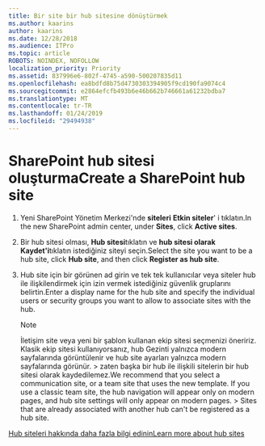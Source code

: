 ```yaml
---
title: Bir site bir hub sitesine dönüştürmek
ms.author: kaarins
author: kaarins
ms.date: 12/28/2018
ms.audience: ITPro
ms.topic: article
ROBOTS: NOINDEX, NOFOLLOW
localization_priority: Priority
ms.assetid: 837996e6-802f-4745-a590-500207835d11
ms.openlocfilehash: ea8bdfd8b75d4730303394905f9cd190fa9074c4
ms.sourcegitcommit: e2864efcfb493b6e46b662b746661a61232bdba7
ms.translationtype: MT
ms.contentlocale: tr-TR
ms.lasthandoff: 01/24/2019
ms.locfileid: "29494938"
---
```

# <a name="create-a-sharepoint-hub-site"></a><span data-ttu-id="77765-102">SharePoint hub sitesi oluşturma</span><span class="sxs-lookup"><span data-stu-id="77765-102">Create a SharePoint hub site</span></span>

1. <span data-ttu-id="77765-103">Yeni SharePoint Yönetim Merkezi'nde **siteleri** **Etkin siteler**' i tıklatın.</span><span class="sxs-lookup"><span data-stu-id="77765-103">In the new SharePoint admin center, under **Sites**, click **Active sites**.</span></span> 
    
2. <span data-ttu-id="77765-104">Bir hub sitesi olması, **Hub sitesi**tıklatın ve **hub sitesi olarak Kaydet'i**tıklatın istediğiniz siteyi seçin.</span><span class="sxs-lookup"><span data-stu-id="77765-104">Select the site you want to be a hub site, click **Hub site**, and then click **Register as hub site**.</span></span> 
    
3. <span data-ttu-id="77765-105">Hub site için bir görünen ad girin ve tek tek kullanıcılar veya siteler hub ile ilişkilendirmek için izin vermek istediğiniz güvenlik gruplarını belirtin.</span><span class="sxs-lookup"><span data-stu-id="77765-105">Enter a display name for the hub site and specify the individual users or security groups you want to allow to associate sites with the hub.</span></span>
    
    > [!NOTE]
    >  <span data-ttu-id="77765-p101">İletişim site veya yeni bir şablon kullanan ekip sitesi seçmenizi öneririz. Klasik ekip sitesi kullanıyorsanız, hub Gezinti yalnızca modern sayfalarında görüntülenir ve hub site ayarları yalnızca modern sayfalarında görünür. > zaten başka bir hub ile ilişkili sitelerin bir hub sitesi olarak kaydedilemez.</span><span class="sxs-lookup"><span data-stu-id="77765-p101">We recommend that you select a communication site, or a team site that uses the new template. If you use a classic team site, the hub navigation will appear only on modern pages, and hub site settings will only appear on modern pages. >  Sites that are already associated with another hub can't be registered as a hub site.</span></span> 
  
[<span data-ttu-id="77765-109">Hub siteleri hakkında daha fazla bilgi edinin</span><span class="sxs-lookup"><span data-stu-id="77765-109">Learn more about hub sites</span></span>](https://go.microsoft.com/fwlink/?linkid=869149)
  

